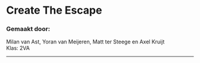 # Create The Escape

### Gemaakt door:
Milan van Ast, Yoran van Meijeren, Matt ter Steege en Axel Kruijt  
Klas: 2VA

---
